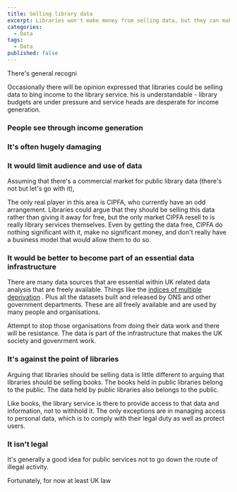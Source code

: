 ```yaml
---
title: Selling library data
excerpt: Libraries won't make money from selling data, but they can make save money from services that use data.
categories:
  - Data
tags:
  - Data
published: false
---
```


There's general recogni

Occasionally there will be opinion expressed that libraries could be selling data to bing income to the library service. his is understandable - library budgets are under pressure and service heads are desperate for income generation. 



### People see through income generation



### It's often hugely damaging





### It would limit audience and use of data

Assuming that there's a commercial market for public library data (there's not but let's go with it), 

The only real player in this area is CIPFA, who currently have an odd arrangement. Libraries could argue that they should be selling this data rather than giving it away for free, but the only market CIPFA resell to is really library services themselves. Even by getting the data free, CIPFA do nothing significant with it, make no significant money, and don't really have a business model that would allow them to do so.



### It would be better to become part of an essential data infrastructure

There are many data sources that are essential within UK related data analysis that are freely available. Things like the [indices of multiple deprivation](https://www.gov.uk/government/statistics/english-indices-of-deprivation-2019) . Plus all the datasets built and released by ONS and other government departments. These are all freely available and are used by many people and organisations.

Attempt to stop those organisations from doing their data work and there will be resistance. The data is part of the infrastructure that makes the UK society and govenrment work.


### It's against the point of libraries

Arguing that libraries should be selling data is little different to arguing that libraries should be selling books. The books held in public libraries belong to the public. The data held by public libraries also belongs to the public.

Like books, the library service is there to provide access to that data and information, not to withhold it. The only exceptions are in managing access to personal data, which is to comply with their legal duty as well as protect users.

### It isn't legal

It's generally a good idea for public services not to go down the route of illegal activity. 

Fortunately, for now at least UK law 

